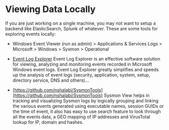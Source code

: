 # Viewing Data Locally

If you are just working on a single machine, you may not want to setup a backend like ElasticSearch, Splunk of whatever. These are some tools for exploring events locally:

* Windows Event Viewer (run as admin) > Applications & Services Logs > Microsoft > Windows > Sysmon > Operational

* [Event Log Explorer](https://eventlogxp.com) Event Log Explorer is an effective software solution for viewing, analyzing and monitoring events recorded in Microsoft Windows event logs. Event Log Explorer greatly simplifies and speeds up the analysis of event logs (security, application, system, setup, directory service, DNS and others)...

* [https://github.com/nshalabi/SysmonTools](https://github.com/nshalabi/SysmonTools) Sysmon View helps in tracking and visualizing Sysmon logs by logically grouping and linking the various events generated using executable names, session GUIDs or the time of event, it also has easy to use search feature to look through all the events data, a GEO mapping of IP addresses and VirusTotal lookup for IP, domain and hashes.